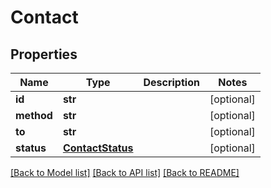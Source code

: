 # Contact

## Properties
Name | Type | Description | Notes
------------ | ------------- | ------------- | -------------
**id** | **str** |  | [optional] 
**method** | **str** |  | [optional] 
**to** | **str** |  | [optional] 
**status** | [**ContactStatus**](ContactStatus.md) |  | [optional] 

[[Back to Model list]](../README.md#documentation-for-models) [[Back to API list]](../README.md#documentation-for-api-endpoints) [[Back to README]](../README.md)


